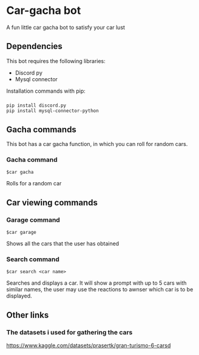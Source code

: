 # Car-gacha bot
A fun little car gacha bot to satisfy your car lust

## Dependencies
This bot requires the following libraries:

- Discord py
- Mysql connector

Installation commands with pip:
#####
    pip install discord.py
    pip install mysql-connector-python


## Gacha commands
This bot has a car gacha function, in which you can roll for random cars.

### Gacha command
    $car gacha
Rolls for a random car

## Car viewing commands

### Garage command
    $car garage
Shows all the cars that the user has obtained

### Search command
    $car search <car name>
Searches and displays a car. It will show a prompt with up to 5 cars with similar names, the user may use the reactions to awnser which car is to be displayed.

## Other links

### The datasets i used for gathering the cars
https://www.kaggle.com/datasets/prasertk/gran-turismo-6-carsd